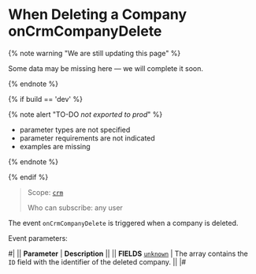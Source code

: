 # When Deleting a Company onCrmCompanyDelete

{% note warning "We are still updating this page" %}

Some data may be missing here — we will complete it soon.

{% endnote %}

{% if build == 'dev' %}

{% note alert "TO-DO _not exported to prod_" %}

- parameter types are not specified
- parameter requirements are not indicated
- examples are missing

{% endnote %}

{% endif %}

> Scope: [`crm`](../../../scopes/permissions.md)
>
> Who can subscribe: any user

The event `onCrmCompanyDelete` is triggered when a company is deleted.

Event parameters:

#|
|| **Parameter** | **Description** ||
|| **FIELDS**
[`unknown`](../../../data-types.md) | The array contains the `ID` field with the identifier of the deleted company. ||
|#